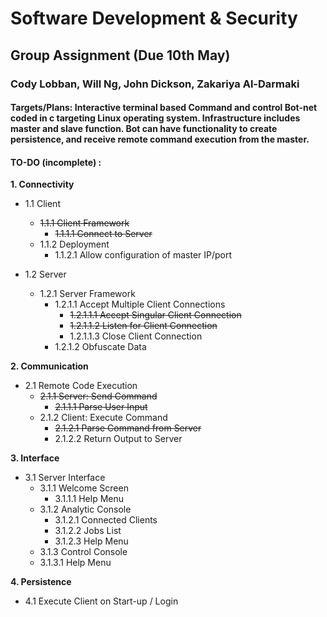 # Software Development & Security
## Group Assignment (Due 10th May)
### Cody Lobban, Will Ng, John Dickson, Zakariya Al-Darmaki

#### Targets/Plans: Interactive terminal based Command and control Bot-net coded in c targeting Linux operating system. Infrastructure includes master and slave function. Bot can have functionality to create persistence, and receive remote command execution from the master.


#### TO-DO (incomplete) :
**1. Connectivity**

  * 1.1 Client
    * ~~1.1.1 Client Framework~~
      * ~~1.1.1.1 Connect to Server~~
    * 1.1.2 Deployment
      * 1.1.2.1 Allow configuration of master IP/port
      
  * 1.2 Server
    * 1.2.1 Server Framework
      * 1.2.1.1 Accept Multiple Client Connections
        * ~~1.2.1.1.1 Accept Singular Client Connection~~
        * ~~1.2.1.1.2 Listen for Client Connection~~
        * 1.2.1.1.3 Close Client Connection
      * 1.2.1.2 Obfuscate Data
      
      
**2. Communication**
  * 2.1 Remote Code Execution
    * ~~2.1.1 Server: Send Command~~
      * ~~2.1.1.1 Parse User Input~~
    * 2.1.2 Client: Execute Command
      * ~~2.1.2.1 Parse Command from Server~~
      * 2.1.2.2 Return Output to Server
      
      
**3. Interface** 
  * 3.1 Server Interface 
    * 3.1.1 Welcome Screen
      * 3.1.1.1 Help Menu
    * 3.1.2 Analytic Console
      * 3.1.2.1 Connected Clients
      * 3.1.2.2 Jobs List
      * 3.1.2.3 Help Menu
    * 3.1.3 Control Console
    * 3.1.3.1 Help Menu

**4. Persistence**
  * 4.1 Execute Client on Start-up / Login
